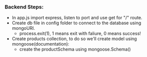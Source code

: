 ### Backend Steps:
- In app.js import express, listen to port and use get for "/" route.
- Create db file in config folder to connect to the database using mongoURI.
    - process.exit(1), 1 means exit with faliure, 0 means success!
- Create products collection, to do so we'll create model using mongoose(documentation):
  - create the productSchema using mongoose.Schema()